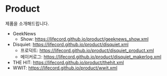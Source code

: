 # Product
제품을 소개해드립니다.

- GeekNews 
   - Show: https://lifecord.github.io/product/geeknews_show.xml
- Disquiet: https://lifecord.github.io/product/disquiet.xml
   - 프로덕트: https://lifecord.github.io/product/disquiet_product.xml
   - 메이커로그: https://lifecord.github.io/product/disquiet_makerlog.xml
- THE HIT: https://lifecord.github.io/product/thehit.xml
- WWIT: https://lifecord.github.io/product/wwit.xml
